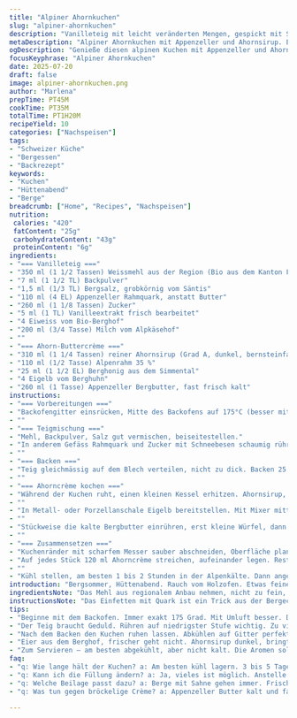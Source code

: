 ```yaml
---
title: "Alpiner Ahornkuchen"
slug: "alpiner-ahornkuchen"
description: "Vanilleteig mit leicht veränderten Mengen, gespickt mit Schweizer Bergkäse – Appenzeller statt Butter häufig in der Creme verwendet. Ahornsirup-Crème kombiniert mit einem Schuss Rahm und etwas Honig aus dem Berner Oberland. Backzeit angepasst, leichte Karamellnoten erwünscht. Mürber Rand, saftiger Kern. Alpenflair auf der Zunge. Herbsüßer Genuss. Für 10 Personen. Ohne Nüsse, vegetarisch, ideal für Hüttenabende."
metaDescription: "Alpiner Ahornkuchen mit Appenzeller und Ahornsirup. Ein genussvoller Kuchen mit Alpenflair für Hüttenabende und gesellige Runden."
ogDescription: "Genieße diesen alpinen Kuchen mit Appenzeller und Ahornsirup. Ideal für Hüttenabende, rustikaler Geschmack ohne Nüsse, nur Vegetarisches."
focusKeyphrase: "Alpiner Ahornkuchen"
date: 2025-07-20
draft: false
image: alpiner-ahornkuchen.png
author: "Marlena"
prepTime: PT45M
cookTime: PT35M
totalTime: PT1H20M
recipeYield: 10
categories: ["Nachspeisen"]
tags:
- "Schweizer Küche"
- "Bergessen"
- "Backrezept"
keywords:
- "Kuchen"
- "Hüttenabend"
- "Berge"
breadcrumb: ["Home", "Recipes", "Nachspeisen"]
nutrition: 
 calories: "420"
 fatContent: "25g"
 carbohydrateContent: "43g"
 proteinContent: "6g"
ingredients:
- "=== Vanilleteig ==="
- "350 ml (1 1/2 Tassen) Weissmehl aus der Region (Bio aus dem Kanton Freiburg)"
- "7 ml (1 1/2 TL) Backpulver"
- "1,5 ml (1/3 TL) Bergsalz, grobkörnig vom Säntis"
- "110 ml (4 EL) Appenzeller Rahmquark, anstatt Butter"
- "260 ml (1 1/8 Tassen) Zucker"
- "5 ml (1 TL) Vanilleextrakt frisch bearbeitet"
- "4 Eiweiss vom Bio-Berghof"
- "200 ml (3/4 Tasse) Milch vom Alpkäsehof"
- ""
- "=== Ahorn-Buttercrème ==="
- "310 ml (1 1/4 Tassen) reiner Ahornsirup (Grad A, dunkel, bernsteinfarben)"
- "110 ml (1/2 Tasse) Alpenrahm 35 %"
- "25 ml (1 1/2 EL) Berghonig aus dem Simmental"
- "4 Eigelb vom Berghuhn"
- "260 ml (1 Tasse) Appenzeller Bergbutter, fast frisch kalt"
instructions:
- "=== Vorbereitungen ==="
- "Backofengitter einsrücken, Mitte des Backofens auf 175°C (besser mit Umluft, sonst 180°C). Backblech 40 x 28 cm, mit Pergament auslegen, Papier seitlich überstehen lassen. Sorgfältig einfetten, nicht mit Butter sondern mit geschmolzenem Bergbutter-Ersatz (Rahmquark) streichen, achte auf die Ecken."
- ""
- "=== Teigmischung ==="
- "Mehl, Backpulver, Salz gut vermischen, beiseitestellen."
- "In anderem Gefäss Rahmquark und Zucker mit Schneebesen schaumig rühren. Vanille zugeben, kurz weitermixen, dann Eiweiss einzeln einarbeiten, nur gerade so, dass ein homogenes Mousse entsteht. Mit niedrigster Stufe das Mehl-Laktose-Gemisch abwechselnd mit Milch zufügen, zügig, nicht zu lange rühren."
- ""
- "=== Backen ==="
- "Teig gleichmässig auf dem Blech verteilen, nicht zu dick. Backen 25 bis 27 Minuten. Stichprobe mit Zahnstocher oder Holzspiess, der ruhig noch leicht feucht sein darf für Saftigkeit. Kuchen auf Gitter stürzen, Backpapier vorsichtig abziehen. Mit Küchenhandtuch bedecken, abkühlen lassen, mindestens 1 Stunde."
- ""
- "=== Ahorncrème kochen ==="
- "Während der Kuchen ruht, einen kleinen Kessel erhitzen. Ahornsirup, Rahm und Honig zusammen aufkochen. Temperatur mit Zuckerthermometer messen, Ziel: 115–120°C (235–248°F), Blasen sollen dick werden. Dauert 7 bis 10 Minuten tiefste Geduld, gelegentlich rühren."
- ""
- "In Metall- oder Porzellanschale Eigelb bereitstellen. Mit Mixer mittlere Geschwindigkeit und gleichzeitig theissen, langsam den heissen Sirup in dünnem Strahl zugeben, Klümpchen vermeiden. Weiterschlagen etwa 12 Minuten, bis Masse vollständig abkühlt und dicklich wird."
- ""
- "Stückweise die kalte Bergbutter einrühren, erst kleine Würfel, dann mehr. Mit Spachtel mehrmals den Boden abkratzen, sonst bleibt Creme am Rand. Cremig, fast flauschig soll es werden, nicht zu flüssig, nicht zu fest."
- ""
- "=== Zusammensetzen ==="
- "Kuchenränder mit scharfem Messer sauber abschneiden, Oberfläche planieren bei kleinen Wölbungen. In 4 Rechtecke schneiden – gäbe schön schichtige Schichtung."
- "Auf jedes Stück 120 ml Ahorncrème streichen, aufeinander legen. Restliche Crème zum Schluss rundum verstreichen, auch seitlich, so richtig deckend. Hüttendeko nach Belieben: kleine Ahornblätter aus Zucker, oder geraspelte Bergkäse-Flocken – gibt spannende Süsse-Moll-Würze-Kontraste."
- ""
- "Kühl stellen, am besten 1 bis 2 Stunden in der Alpenkälte. Dann angewärmt servieren."
introduction: "Bergsommer, Hüttenabend. Rauch vom Holzofen. Etwas feines, das noch mit Alpkäse zu tun hat, aber eben süss. Vanilleteig nicht vom siebten Himmel, sondern mit Quark gemildert. Ahorn aus Kanada kennt man, passt aber hier mit Honig und Süsse aus den Alpen. Ein Kuchen, der nicht nur Bauch füllt, sondern auch Erinnerungen an Wanderungen, alpines Leben, Gipfelrasten weckt. So einer mit Kruste, zart innen, dampfend. Handwerk, das zient und gleichzeitig locker ist. Nicht kompliziert, will auch keine Kuchen-Trophäe. Nur einfach mit dem Herz gemacht. Zum Tee und zum Erzählen über die letzte Tour. Gruyère? Appenzeller? In der Crème eine feine Idee. Bergbutter statt einfachem Butter – macht den Unterschied, spürbar auf der Zunge. Das ist der Grund, wieso die Schweizer Alpen mehr als Käse und Alpweide sind. Man schmeckt den Wind, sieht die Gipfel, spürt Berge hematomisch resistent. Kommt, probiert selber."
ingredientsNote: "Das Mehl aus regionalem Anbau nehmen, nicht zu fein, etwas Körnigkeit soll bleiben. Appenzeller Quark bringt eine leichte Säure, ersetzt verlässlich Butter im Teig, hält den Teig locker, atmet wie Alpweide nach grünem Gras. Die Milch, nicht pasteurisiert darf ruhig vom Bergbauernhof sein. Ahornsirup dunkel, bereits karamelliger, bringt bereits viel Farbe und Tiefe in die Crème. Honig aus dem Simmental oder Emmental, möglichst naturbelassen, gibt die alpine Note. Appenzeller Butter ist etwas fester als normale Butter, achtet auf Temperatur, sonst wird die Crème zu bröckelig. Eier am besten von freilaufenden Berghühnern, frischer geht’s kaum. Salz nicht fein, Bergsalz bringt diesen mineralischen Biss, der sonst fehlt. Für das Backpapier am besten einen echten Schweizer Backpapierbogen verwenden, er hält ohne kleben – ein simple Sache aus traditionellem Handwerk. Engelsgeduld, das Beste wartet auf den mit der Ruhe, nicht hetzen beim Mischen und backen."
instructionsNote: "Das Einfetten mit Quark ist ein Trick aus der Bergecke, gibt besseren Halt für den Teig. Rühren mit niedrigster Stufe – wichtig, keine Überbeanspruchung, sonst wird der Teig zäh. Temperatur im Ofen immer kontrollieren, nicht alle Holzöfen bauen gleich Hitze auf. Die Ahorncrème braucht Temperaturkontrolle, Zuckerthermometer Pflicht. Beim Eingiessen auf die Eigelb immer langsam und stetig, sonst gibt’s Rührei statt Creme. Das Schlagen danach ist die wahre Kunst – Geduld, bis die Masse festlich glänzt, das dauert. Beim Schneiden ruhig mit scharfem Messer, die Oberfläche oft nachschneiden, der Kuchen hebt sich sonst nicht gut. Verzierung nicht zu überladen, Schweizerage ist schlicht, mit Liebe gemacht. Kühl aufbewahren, bevor ihr die Hüttenfalken einladen. Bringt den Duft der Alpen in jedes Stübchen."
tips:
- "Beginne mit dem Backofen. Immer exakt 175 Grad. Mit Umluft besser. Die Hitze gleichmäßig verteilen, ideal für den Kuchen. Auf Backpapier achten. Am besten Schweizer Qualität. Nicht klebend, hält fest am Kuchen. Das Einfetten mit Quark ist ein Trick. Gibt Halt, macht's besser."
- "Der Teig braucht Geduld. Rühren auf niedrigster Stufe wichtig. Zu viel müde macht's zäh. Dann die Milch dazu, locker bleiben. Für die Crème – Temperatur wichtig. Zuckerthermometer nutzen. Ahornsirup flüssig, aber auch nicht zu heiss einfüllen. Klumpen vermeiden, muss schön sein."
- "Nach dem Backen den Kuchen ruhen lassen. Abkühlen auf Gitter perfekt. Mindestens eine Stunde. Dann schneiden, die Ränder sauber. Beim Schichten – die Crème dick schön verstreichen. Höhe im Stück kann wahre Freude bringen. Mit Bergkäse-Flocken dekorieren für Spannung."
- "Eier aus dem Berghof, frischer geht nicht. Ahornsirup dunkel, bringt Geschmack. Die Mischung von süss und herzhaft ist der Clou. Berghonig aus dem Simmental, unvergleichlich. Gibt das alpine Flair. Und das Bergsalz, grob – es gibt einen Biss. Ohne Kompromisse, voll Geschmack."
- "Zum Servieren – am besten abgekühlt, aber nicht kalt. Die Aromen sollen wirken. Etwas Zeit im Kühlschrank ist gut. Vor dem Essen anwärmen, das macht's besser. Ein Stück servieren, vielleicht mit einem Schuss Bergschnaps dazu? Oder ein feines Alpfondue. Bringt die Hüttenromantik auf den Tisch."
faq:
- "q: Wie lange hält der Kuchen? a: Am besten kühl lagern. 3 bis 5 Tage frisch. Im Kühlschrank macht er nichts kaputt. Aber nicht zu lange stehen lassen. Trocknen kann passieren. Auf keinen Fall einfrieren. Dann wird er trocken."
- "q: Kann ich die Füllung ändern? a: Ja, vieles ist möglich. Anstelle von Ahornsirup – auch andere Sirups ausprobieren. Honig nehmen, gibt einen anderen Geschmack. Besonders fruchtig. Oder Nüsse hinzufügen? Aber dann wäre es kein veganer Kuchen mehr."
- "q: Welche Beilage passt dazu? a: Berge mit Sahne gehen immer. Frische Alpenbeeren schön. Ein Klecks Jogurt geht auch gut. Oder etwas Kräutertee dazu. Locker, leicht und frisch. Das rundet's ab. Die Aromen harmonieren gut, süss mit frisch."
- "q: Was tun gegen bröckelige Crème? a: Appenzeller Butter kalt und fast frisch verwenden. Am besten vorher etwas temperieren. Temperatur beim Einrühren anpassen. Vermeide Temperaturexplosion, schlimm fürs Ergebnis. Zuerst kleine Stücke von Butter langsam einrühren."

---
```

